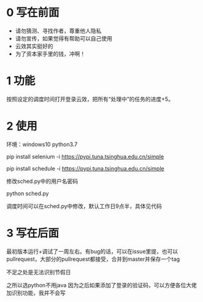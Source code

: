 # 0 写在前面
- 请勿猜测、寻找作者，尊重他人隐私
- 请勿宣传，如果觉得有帮助可以自己使用
- 云效其实挺好的
- 为了资本家手里的钱，冲啊！
# 1 功能

按照设定的调度时间打开登录云效，把所有“处理中”的任务的进度+5。

# 2 使用

环境：windows10 python3.7

pip install selenium -i https://pypi.tuna.tsinghua.edu.cn/simple

pip install schedule -i https://pypi.tuna.tsinghua.edu.cn/simple

修改sched.py中的用户名密码

python sched.py

调度时间可以在sched.py中修改，默认工作日9点半，具体见代码

# 3 写在后面

最初版本运行+调试了一周左右。有bug的话，可以在issue里提，也可以pullrequest，大部分的pullrequest都接受，合并到master并保存一个tag

不足之处是无法识别节假日

之所以选python不用java 因为之后如果添加了登录的验证码，可以方便各位大佬加识别功能，我并不会写
